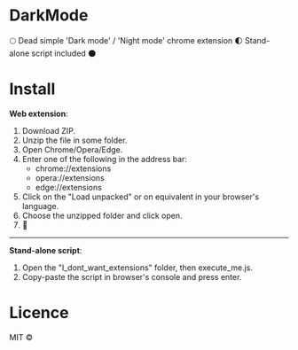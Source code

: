 # DarkMode
:full_moon: Dead simple 'Dark mode' / 'Night mode' chrome extension :first_quarter_moon: Stand-alone script included :new_moon:
# Install
__Web extension__:
1. Download ZIP.
2. Unzip the file in some folder.
3. Open Chrome/Opera/Edge.
4. Enter one of the following in the address bar:
   - chrome://extensions
   - opera://extensions
   - edge://extensions
5. Click on the "Load unpacked" or on equivalent in your browser's language.
6. Choose the unzipped folder and click open.
7. :tada:
- - - -
__Stand-alone script__:
1. Open the "I_dont_want_extensions" folder, then execute_me.js.
2. Copy-paste the script in browser's console and press enter.
# Licence
MIT :copyright:
